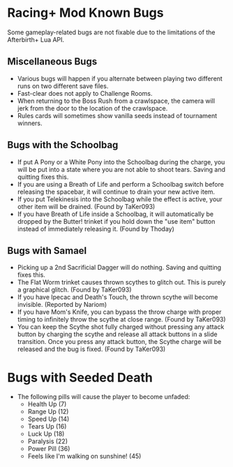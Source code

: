 # Racing+ Mod Known Bugs

Some gameplay-related bugs are not fixable due to the limitations of the Afterbirth+ Lua API.

## Miscellaneous Bugs

* Various bugs will happen if you alternate between playing two different runs on two different save files.
* Fast-clear does not apply to Challenge Rooms.
* When returning to the Boss Rush from a crawlspace, the camera will jerk from the door to the location of the crawlspace.
* Rules cards will sometimes show vanilla seeds instead of tournament winners.

## Bugs with the Schoolbag

* If put A Pony or a White Pony into the Schoolbag during the charge, you will be put into a state where you are not able to shoot tears. Saving and quitting fixes this.
* If you are using a Breath of Life and perform a Schoolbag switch before releasing the spacebar, it will continue to drain your new active item.
* If you put Telekinesis into the Schoolbag while the effect is active, your other item will be drained. (Found by TaKer093)
* If you have Breath of Life inside a Schoolbag, it will automatically be dropped by the Butter! trinket if you hold down the "use item" button instead of immediately releasing it. (Found by Thoday)

## Bugs with Samael

* Picking up a 2nd Sacrificial Dagger will do nothing. Saving and quitting fixes this.
* The Flat Worm trinket causes thrown scythes to glitch out. This is purely a graphical glitch. (Found by TaKer093)
* If you have Ipecac and Death's Touch, the thrown scythe will become invisible. (Reported by Nariom)
* If you have Mom's Knife, you can bypass the throw charge with proper timing to infinitely throw the scythe at close range. (Found by TaKer093)
* You can keep the Scythe shot fully charged without pressing any attack button by charging the scythe and release all attack buttons in a slide transition. Once you press any attack button, the Scythe charge will be released and the bug is fixed. (Found by TaKer093)

# Bugs with Seeded Death

* The following pills will cause the player to become unfaded:
  * Health Up (7)
  * Range Up (12)
  * Speed Up (14)
  * Tears Up (16)
  * Luck Up (18)
  * Paralysis (22)
  * Power Pill (36)
  * Feels like I'm walking on sunshine! (45)
